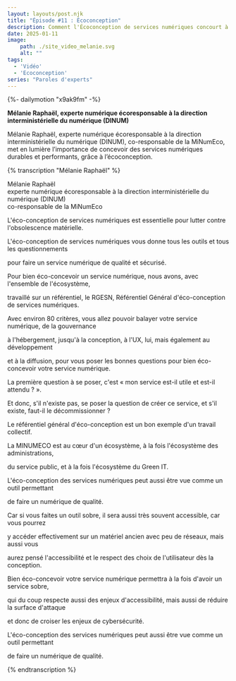 ```yaml
---
layout: layouts/post.njk
title: "Épisode #11 : Écoconception"
description: Comment l'Écoconception de services numériques concourt à des services de qualité, sécurisé et sobre ?
date: 2025-01-11
image:
    path: ./site_video_melanie.svg
    alt: ""
tags:
  - 'Vidéo'
  - 'Ecoconception'
series: "Paroles d'experts"
---
```

<!-- intégraton vidéo dailymotion de la chaine de la DINUM -->
{%- dailymotion "x9ak9fm" -%}

<!-- légende de la vidéo-->
**Mélanie Raphaël, experte numérique écoresponsable à la direction interministérielle du numérique (DINUM)**

<!-- description-->
Mélanie Raphaël, experte numérique écoresponsable à la direction interministérielle du numérique (DINUM), co-responsable de la MiNumEco, met en lumière l’importance de concevoir des services numériques durables et performants, grâce à l’écoconception.

<!-- transcription-->

{% transcription "Mélanie Raphaël" %}
<p>
  Mélanie Raphaël<br>
  experte numérique écoresponsable à la direction interministérielle du numérique (DINUM)<br>
  co-responsable de la MiNumEco
</p>

<p>L'éco-conception de services numériques est essentielle pour lutter contre l'obsolescence matérielle.</p>
<p>L'éco-conception de services numériques vous donne tous les outils et tous les questionnements</p>
<p>pour faire un service numérique de qualité et sécurisé.</p>
<p>Pour bien éco-concevoir un service numérique, nous avons, avec l'ensemble de l'écosystème,</p>
<p>travaillé sur un référentiel, le RGESN, Référentiel Général d'éco-conception de services numériques.</p>
<p>Avec environ 80 critères, vous allez pouvoir balayer votre service numérique, de la gouvernance</p>
<p>à l'hébergement, jusqu'à la conception, à l'UX, lui, mais également au développement</p>
<p>et à la diffusion, pour vous poser les bonnes questions pour bien éco-concevoir votre service numérique.</p>
<p>La première question à se poser, c'est « mon service est-il utile et est-il attendu ? ». </p>
<p>Et donc, s'il n'existe pas, se poser la question de créer ce service, et s'il existe, faut-il le décommissionner ?</p>
<p>Le référentiel général d'éco-conception est un bon exemple d'un travail collectif.</p>
<p>La MINUMECO est au cœur d'un écosystème, à la fois l'écosystème des administrations,</p>
<p>du service public, et à la fois l'écosystème du Green IT.</p>
<p>L'éco-conception des services numériques peut aussi être vue comme un outil permettant</p>
<p>de faire un numérique de qualité.</p>
<p>Car si vous faites un outil sobre, il sera aussi très souvent accessible, car vous pourrez</p>
<p>y accéder effectivement sur un matériel ancien avec peu de réseaux, mais aussi vous</p>
<p>aurez pensé l'accessibilité et le respect des choix de l'utilisateur dès la conception.</p>
<p>Bien éco-concevoir votre service numérique permettra à la fois d'avoir un service sobre,</p>
<p>qui du coup respecte aussi des enjeux d'accessibilité, mais aussi de réduire la surface d'attaque</p>
<p>et donc de croiser les enjeux de cybersécurité.</p>
<p>L'éco-conception des services numériques peut aussi être vue comme un outil permettant</p>
<p>de faire un numérique de qualité.</p>
{% endtranscription %}
